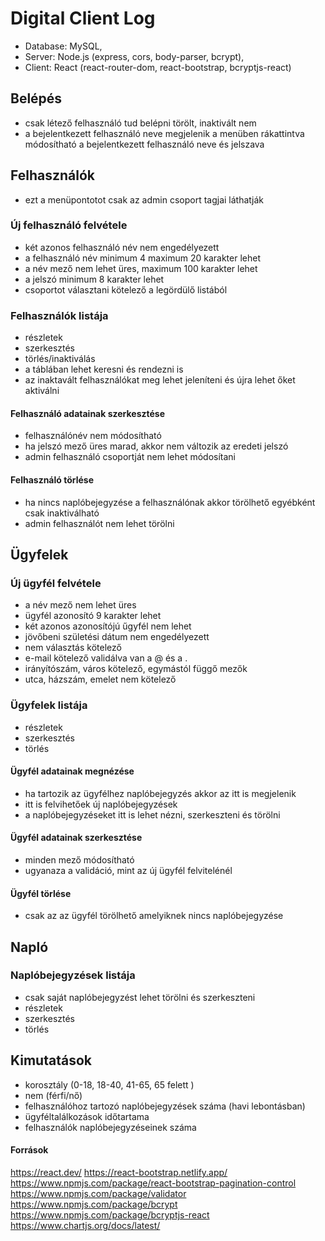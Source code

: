 # Digital Client Log
- Database: MySQL,
- Server: Node.js (express, cors, body-parser, bcrypt),
- Client: React (react-router-dom, react-bootstrap, bcryptjs-react)

## Belépés
- csak létező felhasználó tud belépni törölt, inaktivált nem
- a bejelentkezett felhasználó neve megjelenik a menüben rákattintva módosítható a bejelentkezett felhasználó neve és jelszava

## Felhasználók 
- ezt a menüpontotot csak az admin csoport tagjai láthatják

### Új felhasználó felvétele
- két azonos felhasználó név nem engedélyezett
- a felhasználó név minimum 4 maximum 20 karakter lehet
- a név mező nem lehet üres, maximum 100 karakter lehet
- a jelszó minimum 8 karakter lehet 
- csoportot választani kötelező a legördülő listából

### Felhasználók listája
- részletek
- szerkesztés
- törlés/inaktiválás
- a táblában lehet keresni és rendezni is
- az inaktavált felhasználókat meg lehet jeleníteni és újra lehet őket aktiválni

#### Felhasználó adatainak szerkesztése
- felhasználónév nem módosítható
- ha jelszó mező üres marad, akkor nem változik az eredeti jelszó
- admin felhasználó csoportját nem lehet módosítani 

#### Felhasználó törlése
- ha nincs naplóbejegyzése a felhasználónak akkor törölhető egyébként csak inaktiválható
- admin felhasználót nem lehet törölni

## Ügyfelek

### Új ügyfél felvétele
- a név mező nem lehet üres
- ügyfél azonosító 9 karakter lehet
- két azonos azonosítójú űgyfél nem lehet
- jövőbeni születési dátum nem engedélyezett
- nem választás kötelező
- e-mail kötelező validálva van a @ és a .
- irányítószám, város kötelező, egymástól függő mezők
- utca, házszám, emelet nem kötelező

### Ügyfelek listája
- részletek
- szerkesztés
- törlés

####  Ügyfél adatainak megnézése
- ha tartozik az ügyfélhez naplóbejegyzés akkor az itt is megjelenik
- itt is felvihetőek új naplóbejegyzések
- a naplóbejegyzéseket itt is lehet nézni, szerkeszteni és törölni

#### Ügyfél adatainak szerkesztése
- minden mező módosítható
- ugyanaza a validáció, mint az új ügyfél felvitelénél

#### Ügyfél törlése
- csak az az ügyfél törölhető amelyiknek nincs naplóbejegyzése

## Napló

### Naplóbejegyzések listája
- csak saját naplóbejegyzést lehet törölni és szerkeszteni
- részletek
- szerkesztés
- törlés

## Kimutatások
- korosztály (0-18, 18-40, 41-65, 65 felett )
- nem (férfi/nő)
- felhasználóhoz tartozó naplóbejegyzések száma (havi lebontásban)
- ügyféltalálkozások időtartama 
- felhasználók naplóbejegyzéseinek száma


#### Források
https://react.dev/
https://react-bootstrap.netlify.app/
https://www.npmjs.com/package/react-bootstrap-pagination-control
https://www.npmjs.com/package/validator
https://www.npmjs.com/package/bcrypt
https://www.npmjs.com/package/bcryptjs-react
https://www.chartjs.org/docs/latest/